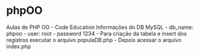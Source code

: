 # phpOO
Aulas de PHP OO - Code Education
Informações do DB MySQL
    - db_name: phpoo
    - user: root
    - password 1234
    - Para criação da tabela e insert dos registros executar o arquivo populaDB.php
    - Depois acessar o arquivo index.php
